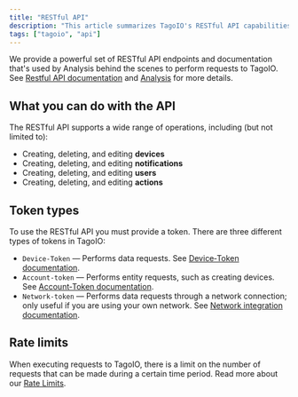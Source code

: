 ```yaml
---
title: "RESTful API"
description: "This article summarizes TagoIO's RESTful API capabilities, the common operations you can perform, the three token types required for API access, and a note about rate limits when executing requests."
tags: ["tagoio", "api"]
---
```

We provide a powerful set of RESTful API endpoints and documentation that's used by Analysis behind the scenes to perform requests to TagoIO. See [Restful API documentation](https://api.docs.tago.io/) and [Analysis](/docs/tagoio/analysis/) for more details.

## What you can do with the API
The RESTful API supports a wide range of operations, including (but not limited to):

- Creating, deleting, and editing **devices**
- Creating, deleting, and editing **notifications**
- Creating, deleting, and editing **users**
- Creating, deleting, and editing **actions**

## Token types
To use the RESTful API you must provide a token. There are three different types of tokens in TagoIO:

- `Device-Token` — Performs data requests. See [Device‑Token documentation](/docs/tagoio/devices/device-token.md).
- `Account-token` — Performs entity requests, such as creating devices. See [Account‑Token documentation](/docs/tagoio/profiles/account-token.md).
- `Network-token` — Performs data requests through a network connection; only useful if you are using your own network. See [Network integration documentation](/docs/tagoio/integrations/general/creating-a-network-integration.md).

## Rate limits
When executing requests to TagoIO, there is a limit on the number of requests that can be made during a certain time period. Read more about our [Rate Limits](/docs/tagoio/profiles/services/rate-limits-hard-limits.md).

